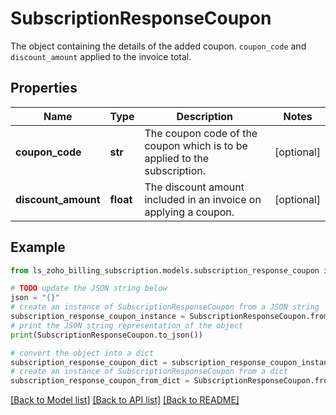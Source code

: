 # SubscriptionResponseCoupon

The object containing the details of the added coupon. <code>coupon_code</code> and <code>discount_amount</code> applied to the invoice total.

## Properties

Name | Type | Description | Notes
------------ | ------------- | ------------- | -------------
**coupon_code** | **str** | The coupon code of the coupon which is to be applied to the subscription. | [optional] 
**discount_amount** | **float** | The discount amount included in an invoice on applying a coupon. | [optional] 

## Example

```python
from ls_zoho_billing_subscription.models.subscription_response_coupon import SubscriptionResponseCoupon

# TODO update the JSON string below
json = "{}"
# create an instance of SubscriptionResponseCoupon from a JSON string
subscription_response_coupon_instance = SubscriptionResponseCoupon.from_json(json)
# print the JSON string representation of the object
print(SubscriptionResponseCoupon.to_json())

# convert the object into a dict
subscription_response_coupon_dict = subscription_response_coupon_instance.to_dict()
# create an instance of SubscriptionResponseCoupon from a dict
subscription_response_coupon_from_dict = SubscriptionResponseCoupon.from_dict(subscription_response_coupon_dict)
```
[[Back to Model list]](../README.md#documentation-for-models) [[Back to API list]](../README.md#documentation-for-api-endpoints) [[Back to README]](../README.md)


